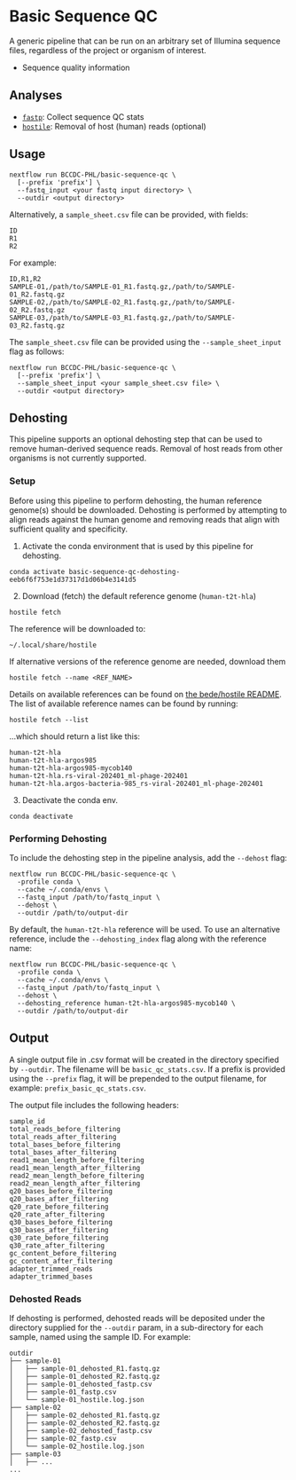 # Basic Sequence QC

A generic pipeline that can be run on an arbitrary set of Illumina sequence files, regardless of the project or organism of interest.

* Sequence quality information

## Analyses

* [`fastp`](https://github.com/OpenGene/fastp): Collect sequence QC stats
* [`hostile`](https://github.com/bede/hostile): Removal of host (human) reads (optional)

## Usage

```
nextflow run BCCDC-PHL/basic-sequence-qc \
  [--prefix 'prefix'] \
  --fastq_input <your fastq input directory> \
  --outdir <output directory>
```

Alternatively, a `sample_sheet.csv` file can be provided, with fields:

```
ID
R1
R2
```

For example:
```csv
ID,R1,R2
SAMPLE-01,/path/to/SAMPLE-01_R1.fastq.gz,/path/to/SAMPLE-01_R2.fastq.gz
SAMPLE-02,/path/to/SAMPLE-02_R1.fastq.gz,/path/to/SAMPLE-02_R2.fastq.gz
SAMPLE-03,/path/to/SAMPLE-03_R1.fastq.gz,/path/to/SAMPLE-03_R2.fastq.gz
```

The `sample_sheet.csv` file can be provided using the `--sample_sheet_input` flag as follows:

```
nextflow run BCCDC-PHL/basic-sequence-qc \
  [--prefix 'prefix'] \
  --sample_sheet_input <your sample_sheet.csv file> \
  --outdir <output directory>
```

## Dehosting

This pipeline supports an optional dehosting step that can be used to remove human-derived sequence reads.
Removal of host reads from other organisms is not currently supported.

### Setup

Before using this pipeline to perform dehosting, the human reference genome(s) should be downloaded.
Dehosting is performed by attempting to align reads against the human genome and removing reads
that align with sufficient quality and specificity.

1. Activate the conda environment that is used by this pipeline for dehosting.

```
conda activate basic-sequence-qc-dehosting-eeb6f6f753e1d37317d1d06b4e3141d5
```

2. Download (fetch) the default reference genome (`human-t2t-hla`)

```
hostile fetch
```

The reference will be downloaded to:

```
~/.local/share/hostile
```

If alternative versions of the reference genome are needed, download them 

```
hostile fetch --name <REF_NAME>
```

Details on available references can be found on [the bede/hostile README](https://github.com/bede/hostile?tab=readme-ov-file#indexes).
The list of available reference names can be found by running:

```
hostile fetch --list
```

...which should return a list like this:

```
human-t2t-hla
human-t2t-hla-argos985
human-t2t-hla-argos985-mycob140
human-t2t-hla.rs-viral-202401_ml-phage-202401
human-t2t-hla.argos-bacteria-985_rs-viral-202401_ml-phage-202401
```

3. Deactivate the conda env.

```
conda deactivate
```

### Performing Dehosting

To include the dehosting step in the pipeline analysis, add the `--dehost` flag:

```
nextflow run BCCDC-PHL/basic-sequence-qc \
  -profile conda \
  --cache ~/.conda/envs \
  --fastq_input /path/to/fastq_input \
  --dehost \
  --outdir /path/to/output-dir
```

By default, the `human-t2t-hla` reference will be used. To use an alternative reference, include the `--dehosting_index` flag along
with the reference name:

```
nextflow run BCCDC-PHL/basic-sequence-qc \
  -profile conda \
  --cache ~/.conda/envs \
  --fastq_input /path/to/fastq_input \
  --dehost \
  --dehosting_reference human-t2t-hla-argos985-mycob140 \
  --outdir /path/to/output-dir
```

## Output

A single output file in .csv format will be created in the directory specified by `--outdir`. The filename will be `basic_qc_stats.csv`.
If a prefix is provided using the `--prefix` flag, it will be prepended to the output filename, for example: `prefix_basic_qc_stats.csv`.

The output file includes the following headers:

```
sample_id
total_reads_before_filtering
total_reads_after_filtering
total_bases_before_filtering
total_bases_after_filtering
read1_mean_length_before_filtering
read1_mean_length_after_filtering
read2_mean_length_before_filtering
read2_mean_length_after_filtering
q20_bases_before_filtering
q20_bases_after_filtering
q20_rate_before_filtering
q20_rate_after_filtering
q30_bases_before_filtering
q30_bases_after_filtering
q30_rate_before_filtering
q30_rate_after_filtering
gc_content_before_filtering
gc_content_after_filtering
adapter_trimmed_reads
adapter_trimmed_bases
```

### Dehosted Reads

If dehosting is performed, dehosted reads will be deposited under the directory supplied for the `--outdir` param, in a sub-directory
for each sample, named using the sample ID. For example:

```
outdir
├── sample-01
│   ├── sample-01_dehosted_R1.fastq.gz
│   ├── sample-01_dehosted_R2.fastq.gz
│   ├── sample-01_dehosted_fastp.csv
│   ├── sample-01_fastp.csv
│   └── sample-01_hostile.log.json
├── sample-02
│   ├── sample-02_dehosted_R1.fastq.gz
│   ├── sample-02_dehosted_R2.fastq.gz
│   ├── sample-02_dehosted_fastp.csv
│   ├── sample-02_fastp.csv
│   └── sample-02_hostile.log.json
├── sample-03
│   ├── ...
...
```
